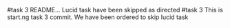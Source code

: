 
#task 3 README... Lucid task have been skipped as directed
#task 3 This is start.ng task 3 commit. We have been ordered to skip lucid task
